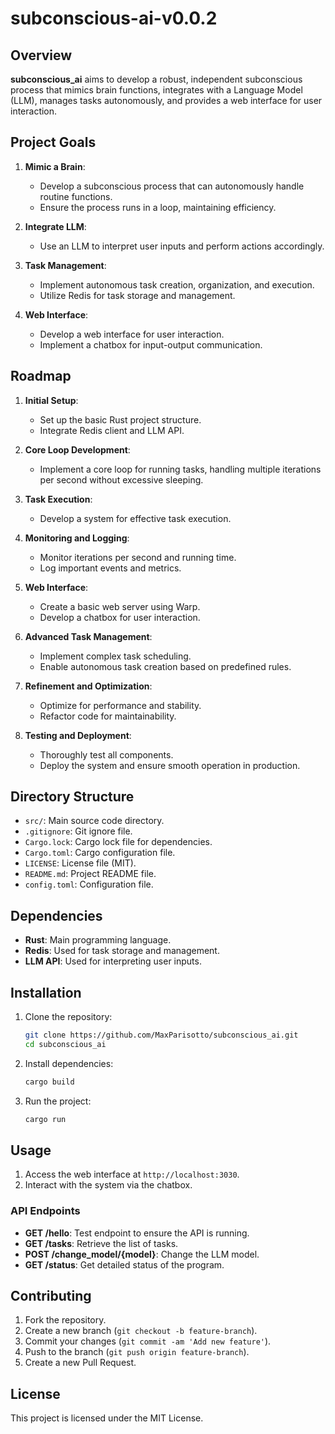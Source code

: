 # subconscious-ai-v0.0.2


## Overview
**subconscious_ai** aims to develop a robust, independent subconscious process that mimics brain functions, integrates with a Language Model (LLM), manages tasks autonomously, and provides a web interface for user interaction.

## Project Goals
1. **Mimic a Brain**: 
    - Develop a subconscious process that can autonomously handle routine functions.
    - Ensure the process runs in a loop, maintaining efficiency.

2. **Integrate LLM**:
    - Use an LLM to interpret user inputs and perform actions accordingly.

3. **Task Management**:
    - Implement autonomous task creation, organization, and execution.
    - Utilize Redis for task storage and management.

4. **Web Interface**:
    - Develop a web interface for user interaction.
    - Implement a chatbox for input-output communication.

## Roadmap
1. **Initial Setup**:
    - Set up the basic Rust project structure.
    - Integrate Redis client and LLM API.

2. **Core Loop Development**:
    - Implement a core loop for running tasks, handling multiple iterations per second without excessive sleeping.

3. **Task Execution**:
    - Develop a system for effective task execution.

4. **Monitoring and Logging**:
    - Monitor iterations per second and running time.
    - Log important events and metrics.

5. **Web Interface**:
    - Create a basic web server using Warp.
    - Develop a chatbox for user interaction.

6. **Advanced Task Management**:
    - Implement complex task scheduling.
    - Enable autonomous task creation based on predefined rules.

7. **Refinement and Optimization**:
    - Optimize for performance and stability.
    - Refactor code for maintainability.

8. **Testing and Deployment**:
    - Thoroughly test all components.
    - Deploy the system and ensure smooth operation in production.

## Directory Structure
- `src/`: Main source code directory.
- `.gitignore`: Git ignore file.
- `Cargo.lock`: Cargo lock file for dependencies.
- `Cargo.toml`: Cargo configuration file.
- `LICENSE`: License file (MIT).
- `README.md`: Project README file.
- `config.toml`: Configuration file.

## Dependencies
- **Rust**: Main programming language.
- **Redis**: Used for task storage and management.
- **LLM API**: Used for interpreting user inputs.

## Installation
1. Clone the repository:
   ```sh
   git clone https://github.com/MaxParisotto/subconscious_ai.git
   cd subconscious_ai
   ```

2. Install dependencies:
   ```sh
   cargo build
   ```

3. Run the project:
   ```sh
   cargo run
   ```

## Usage
1. Access the web interface at `http://localhost:3030`.
2. Interact with the system via the chatbox.

### API Endpoints
- **GET /hello**: Test endpoint to ensure the API is running.
- **GET /tasks**: Retrieve the list of tasks.
- **POST /change_model/{model}**: Change the LLM model.
- **GET /status**: Get detailed status of the program.

## Contributing
1. Fork the repository.
2. Create a new branch (`git checkout -b feature-branch`).
3. Commit your changes (`git commit -am 'Add new feature'`).
4. Push to the branch (`git push origin feature-branch`).
5. Create a new Pull Request.

## License
This project is licensed under the MIT License.


